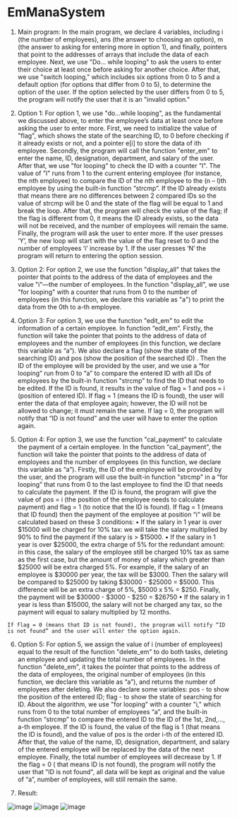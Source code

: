 # EmManaSystem
1.	Main program:
In the main program, we declare 4 variables, including i (the number of employees), ans (the answer to choosing an option), m (the answer to asking for entering more in option 1), and finally, pointers that point to the addresses of arrays that include the data of each employee.
Next, we use "Do... while looping" to ask the users to enter their choice at least once before asking for another choice. After that, we use "switch looping," which includes six options from 0 to 5 and a default option (for options that differ from 0 to 5), to determine the option of the user. If the option selected by the user differs from 0 to 5, the program will notify the user that it is an "invalid option."

2.	Option 1: 
For option 1, we use "do…while looping", as the fundamental we discussed above, to enter the employee’s data at least once before asking the user to enter more. First, we need to initialize the value of "flag", which shows the state of the searching ID, to 0 before checking if it already exists or not, and a pointer e[i] to store the data of ith employee. Secondly, the program will call the function "enter_em" to enter the name, ID, designation, department, and salary of the user. After that, we use "for looping" to check the ID with a counter "l". The value of "l" runs from 1 to the current entering employee (for instance, the nth employee) to compare the ID of the nth employee to the (n – l)th employee by using the built-in function “strcmp”. If the ID already exists that means there are no differences between 2 compared IDs so the value of strcmp will be 0 and the state of the flag will be equal to 1 and break the loop. After that, the program will check the value of the flag; if the flag is different from 0, it means the ID already exists, so the data will not be received, and the number of employees will remain the same. Finally, the program will ask the user to enter more. If the user presses ‘Y’, the new loop will start with the value of the flag reset to 0 and the number of employees ‘i’ increase by 1. If the user presses ‘N’ the program will return to entering the option session.

3.	Option 2:
For option 2, we use the function "display_all" that takes the pointer that points to the address of the data of employees and the value "i"—the number of employees. 
In the function "display_all", we use "for looping" with a counter that runs from 0 to the number of employees (in this function, we declare this variable as "a") to print the data from the 0th to a-th employee.

4.	Option 3:
For option 3,  we use the function "edit_em" to edit the information of a certain employee.
In function “edit_em”. Firstly, the function will take the pointer that points to the address of data of employees and the number of employees (in this function, we declare this variable as “a”). We also declare a flag (show the state of the searching ID) and pos (show the position of the searched ID) . Then the ID of the employee will be provided by the user, and we use a “for looping” run from 0 to “a” to compare the entered ID with all IDs of employees by the built-in function "strcmp" to find the ID that needs to be edited. If the ID is found, it results in the value of flag = 1 and pos = i (position of entered ID). If flag = 1 (means the ID is found), the user will enter the data of that employee again; however, the ID will not be allowed to change; it must remain the same. If lag = 0, the program will notify that “ID is not found” and the user will have to enter the option again.

5.	 Option 4:
For option 3, we use the function "cal_payment" to calculate the payment of a certain employee. 
In the function "cal_payment", the function will take the pointer that points to the address of data of employees and the number of employees (in this function, we declare this variable as “a”). Firstly, the ID of the employee will be provided by the user, and the program will use the built-in function "strcmp" in a “for looping” that runs from 0 to the last employee to find the ID that needs to calculate the payment. If the ID is found, the program will give the value of pos = i (the position of the employee needs to calculate payment) and flag = 1 (to notice that the ID is found). 
If flag = 1 (means that ID found) then the payment of the employee at position “i” will be calculated based on these 3 conditions:
•	If the salary in 1 year is over $15000 will be charged for 10% tax: we will take the salary multiplied by 90% to find the payment if the salary is > $15000.
•	If the salary in 1 year is over $25000, the extra charge of 5% for the redundant amount: in this case, the salary of the employee still be charged 10% tax as same as the first case, but the amount of money of salary which greater than $25000 will be extra charged 5%. For example, if the salary of an employee is $30000 per year, the tax will be $3000. Then the salary will be compared to $25000 by taking $30000 - $25000 = $5000. This difference will be an extra charge of 5%, $5000 x 5% = $250. Finally, the payment will be $30000 - $3000 - $250 = $26750
•	If the salary in 1 year is less than $15000, the salary will not be charged any tax, so the payment will equal to salary multiplied by 12 months.

 	If flag = 0 (means that ID is not found), the program will notify “ID is not found” and the user will enter the option again.
6.	Option 5:
 	For option 5, we assign the value of i (number of employees) equal to the result of the function "delete_em" to do both tasks, deleting an employee and updating the total number of employees.
 		In the function "delete_em", it takes the pointer that points to the address of the data of employees, the original number of employees (in this function, we declare this variable as “a”), and returns the number of employees after deleting. We also declare some variables: pos - to show the position of the entered ID; flag - to show the state of searching for ID. About the algorithm, we use "for looping" with a counter "i," which runs from 0 to the total number of employees “a”, and the built-in function “strcmp” to compare the entered ID to the ID of the 1st, 2nd,..., a-th employee. If the ID is found, the value of the flag is 1 (that means the ID is found), and the value of pos is the order i-th of the entered ID. After that, the value of the name, ID, designation, department, and salary of the entered employee will be replaced by the data of the next employee. Finally, the total number of employees will decrease by 1. If the flag = 0 ( that means ID is not found), the program will notify the user that "ID is not found", all data will be kept as original and the value of “a”, number of employees, will still remain the same.

7. Result:
   
![image](https://github.com/doanminh2203/Employee-Management-System/assets/153622274/1c9853a1-d40d-432e-a2f1-be1f5379ef9d)
![image](https://github.com/doanminh2203/Employee-Management-System/assets/153622274/d5451f99-ca74-41c0-8cc7-72265778fd5c)
![image](https://github.com/doanminh2203/Employee-Management-System/assets/153622274/5af5f66a-37c4-495f-88a0-6fbe6b60dc74)


